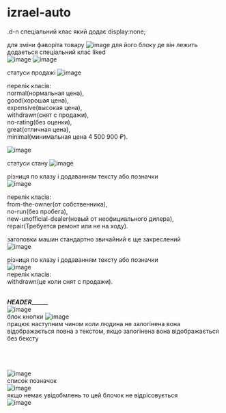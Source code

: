 # izrael-auto
.d-n спеціальний клас який додає display:none;

для зміни фаворіта товару ![image](https://user-images.githubusercontent.com/68863569/219976053-1f8ecfad-f1d2-4f1c-a4ab-cdc29b7356ca.png)
для його блоку де він лежить додаеться спеціальний клас liked <br> ![image](https://user-images.githubusercontent.com/68863569/219975324-a8a774fd-05f9-486d-95bf-1b5265926556.png)
![image](https://user-images.githubusercontent.com/68863569/219975330-3f513102-1443-4938-9997-4d9e985ea894.png)<br>



статуси продажі ![image](https://user-images.githubusercontent.com/68863569/219975387-7d24ab25-be41-46f1-a618-b0a0a55530bb.png) <br>

перелік класів:  <br> 
normal(нормальная цена), <br>
good(хорошая цена), <br>
expensive(высокая цена), <br>
withdrawn(снят с продажи), <br>
no-rating(без оценки), <br>
great(отличная цена), <br>
minimal(минимальная цена 4 500 900 ₽). <br>

![image](https://user-images.githubusercontent.com/68863569/219975511-ba0fce63-4d5f-434d-b7bb-21a90e14ecca.png) <br>

статуси стану ![image](https://user-images.githubusercontent.com/68863569/219975550-089eab2a-04ed-47e8-9e74-dc832877b37c.png) <br>

різниця по клазу і додаванням тексту або позначки  <br>
![image](https://user-images.githubusercontent.com/68863569/219975596-9662ccc6-0626-41f4-b9ec-16d394dcda37.png) <br>

перелік класів:  <br>
from-the-owner(от собственника), <br>
no-run(без пробега), <br>
new-unofficial-dealer(новый от неофициального дилера), <br>
repair(Требуется ремонт или не на ходу).


заголовки машин стандартно звичайний є ще закреслений <br>
![image](https://user-images.githubusercontent.com/68863569/219977936-8915dcf6-d560-4b1c-836e-63a51700eae6.png) <br>

різниця по клазу і додаванням тексту або позначки <br>
![image](https://user-images.githubusercontent.com/68863569/219978121-027f3e34-7d8f-48bb-9adc-f6746d1b6e3b.png)
<br>
перелік класів: <br>
withdrawn(це коли снят с продажи). <br>

<br>___________________HEADER_________________________<br>
![image](https://user-images.githubusercontent.com/68863569/220440212-a735f2f1-b3e0-4721-8f41-f032e6e89d3f.png) <br>
блок кнопки ![image](https://user-images.githubusercontent.com/68863569/220440510-a6f610a5-733b-47ec-adbe-7e9b9a0d9e00.png) <br>
працює наступним чином коли людина не залогінена вона відображається повна з текстом, якщо залогінена вона відображається без бексту <br><br><br><br>

![image](https://user-images.githubusercontent.com/68863569/220440882-39ff0a96-fb8e-4761-8de0-738ab52b814b.png)<br>
список позначок<br> ![image](https://user-images.githubusercontent.com/68863569/220441047-531cbc17-e4fe-45e5-915d-84d910714327.png) <br>
якщо немає увідобмлень то цей блочок не відрісовується<br> ![image](https://user-images.githubusercontent.com/68863569/220441164-ff489461-242c-4639-b2c5-2bd74c8ff055.png) <br>







